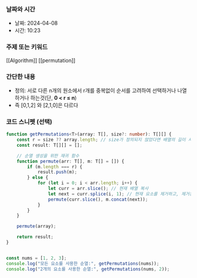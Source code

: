 ### 날짜와 시간

- 날짜: 2024-04-08
- 시간: 10:23

### 주제 또는 키워드
[[Algorithm]]
[[permutation]]

### 간단한 내용
- 정의: 서로 다른 n개의 원소에서 r개를 중복없이 순서를 고려하여 선택하거나 나열하거나 하는것(단, **0 < r ≤ n**)
- 즉 [0,1,2] 와 [2,1,0]은 다르다
### 코드 스니펫 (선택)

```typescript
function getPermutations<T>(array: T[], size?: number): T[][] {
    const r = size ?? array.length; // size가 정의되지 않았다면 배열의 길이 사용
    const result: T[][] = [];

    // 순열 생성을 위한 재귀 함수
    function permute(arr: T[], m: T[] = []) {
        if (m.length === r) {
            result.push(m);
        } else {
            for (let i = 0; i < arr.length; i++) {
                let curr = arr.slice(); // 현재 배열 복사
                let next = curr.splice(i, 1); // 현재 요소를 제거하고, 제거된 요소 저장
                permute(curr.slice(), m.concat(next));
            }
        }
    }

    permute(array);

    return result;
}


const nums = [1, 2, 3];
console.log("모든 요소를 사용한 순열:", getPermutations(nums));
console.log("2개의 요소를 사용한 순열:", getPermutations(nums, 2));

```
